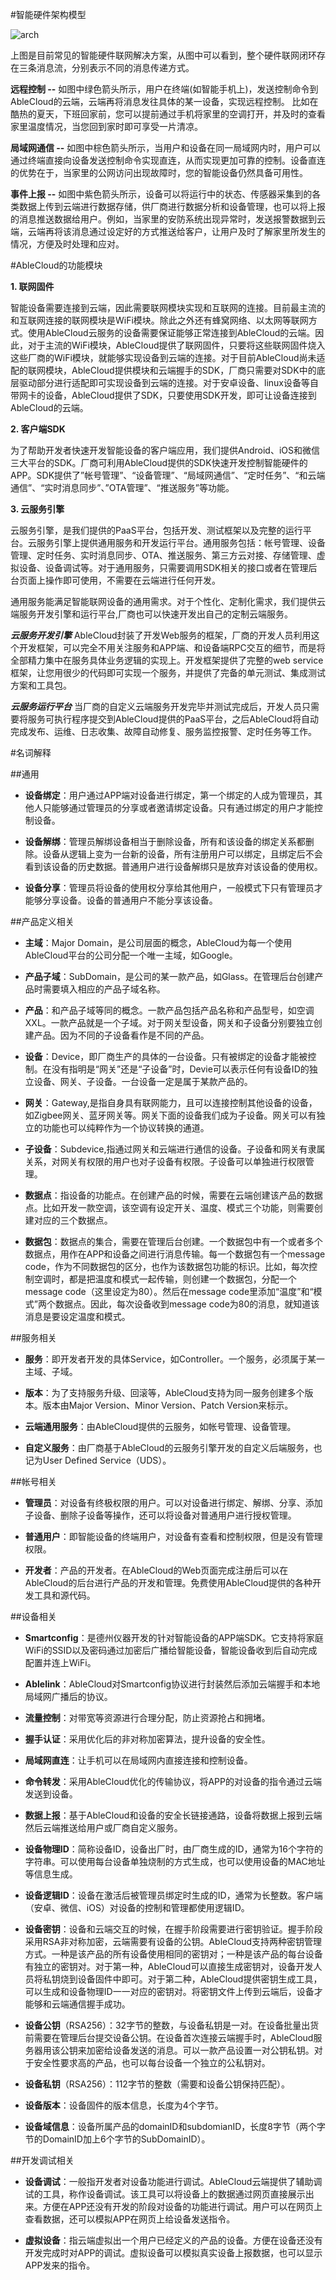 #智能硬件架构模型

![arch](../pic/features/architecture.png) 


上图是目前常见的智能硬件联网解决方案，从图中可以看到，整个硬件联网闭环存在三条消息流，分别表示不同的消息传递方式。

**远程控制 --**
如图中绿色箭头所示，用户在终端(如智能手机上)，发送控制命令到AbleCloud的云端，云端再将消息发往具体的某一设备，实现远程控制。
比如在酷热的夏天，下班回家前，您可以提前通过手机将家里的空调打开，并及时的查看家里温度情况，当您回到家时即可享受一片清凉。

**局域网通信 --**
如图中棕色箭头所示，当用户和设备在同一局域网内时，用户可以通过终端直接向设备发送控制命令实现直连，从而实现更加可靠的控制。设备直连的优势在于，当家里的公网访问出现故障时，您的智能设备仍然具备可用性。

**事件上报 --**
如图中紫色箭头所示，设备可以将运行中的状态、传感器采集到的各类数据上传到云端进行数据存储，供厂商进行数据分析和设备管理，也可以将上报的消息推送数据给用户。例如，当家里的安防系统出现异常时，发送报警数据到云端，云端再将该消息通过设定好的方式推送给客户，让用户及时了解家里所发生的情况，方便及时处理和应对。

#AbleCloud的功能模块

**1. 联网固件**

智能设备需要连接到云端，因此需要联网模块实现和互联网的连接。目前最主流的和互联网连接的联网模块是WiFi模块。除此之外还有蜂窝网络、以太网等联网方式。使用AbleCloud云服务的设备需要保证能够正常连接到AbleCloud的云端。因此，对于主流的WiFi模块，AbleCloud提供了联网固件，只要将这些联网固件烧入这些厂商的WiFi模块，就能够实现设备到云端的连接。对于目前AbleCloud尚未适配的联网模块，AbleCloud提供模块和云端握手的SDK，厂商只需要对SDK中的底层驱动部分进行适配即可实现设备到云端的连接。对于安卓设备、linux设备等自带网卡的设备，AbleCloud提供了SDK，只要使用SDK开发，即可让设备连接到AbleCloud的云端。

**2. 客户端SDK**

为了帮助开发者快速开发智能设备的客户端应用，我们提供Android、iOS和微信三大平台的SDK。厂商可利用AbleCloud提供的SDK快速开发控制智能硬件的APP。SDK提供了”帐号管理”、“设备管理”、“局域网通信”、“定时任务”、“和云端通信”、“实时消息同步”、”OTA管理”、“推送服务”等功能。 

**3. 云服务引擎**

云服务引擎，是我们提供的PaaS平台，包括开发、测试框架以及完整的运行平台。云服务引擎上提供通用服务和开发运行平台。通用服务包括：帐号管理、设备管理、定时任务、实时消息同步、OTA、推送服务、第三方云对接、存储管理、虚拟设备、设备调试等。对于通用服务，只需要调用SDK相关的接口或者在管理后台页面上操作即可使用，不需要在云端进行任何开发。

通用服务能满足智能联网设备的通用需求。对于个性化、定制化需求，我们提供云端服务开发引擎和运行平台,厂商也可以快速开发出自己的定制云端服务。

***云服务开发引擎***
AbleCloud封装了开发Web服务的框架，厂商的开发人员利用这个开发框架，可以完全不用关注服务和APP端、和设备端RPC交互的细节，而是将全部精力集中在服务具体业务逻辑的实现上。开发框架提供了完整的web service框架，让您用很少的代码即可实现一个服务，并提供了完备的单元测试、集成测试方案和工具包。

***云服务运行平台***
当厂商的自定义云端服务开发完毕并测试完成后，开发人员只需要将服务可执行程序提交到AbleCloud提供的PaaS平台，之后AbleCloud将自动完成发布、运维、日志收集、故障自动修复、服务监控报警、定时任务等工作。


#名词解释

##通用

- **设备绑定**：用户通过APP端对设备进行绑定，第一个绑定的人成为管理员，其他人只能够通过管理员的分享或者邀请绑定设备。只有通过绑定的用户才能控制设备。

- **设备解绑**：管理员解绑设备相当于删除设备，所有和该设备的绑定关系都删除。设备从逻辑上变为一台新的设备，所有注册用户可以绑定，且绑定后不会看到该设备的历史数据。普通用户进行设备解绑只是放弃对该设备的使用权。

- **设备分享**：管理员将设备的使用权分享给其他用户，一般模式下只有管理员才能够分享设备。设备的普通用户不能分享该设备。

##产品定义相关
- **主域**：Major Domain，是公司层面的概念，AbleCloud为每一个使用AbleCloud平台的公司分配一个唯一主域，如Google。

- **产品子域**：SubDomain，是公司的某一款产品，如Glass。在管理后台创建产品时需要填入相应的产品子域名称。

- **产品**：和产品子域等同的概念。一款产品包括产品名称和产品型号，如空调XXL。一款产品就是一个子域。对于网关型设备，网关和子设备分别要独立创建产品。因为不同的子设备看作是不同的产品。

- **设备**：Device，即厂商生产的具体的一台设备。只有被绑定的设备才能被控制。在没有指明是“网关”还是“子设备”时，Devie可以表示任何有设备ID的独立设备、网关、子设备。一台设备一定是属于某款产品的。

- **网关**：Gateway,是指自身具有联网能力，且可以连接控制其他设备的设备，如Zigbee网关、蓝牙网关等。网关下面的设备我们成为子设备。网关可以有独立的功能也可以纯粹作为一个协议转换的通道。

- **子设备**：Subdevice,指通过网关和云端进行通信的设备。子设备和网关有隶属关系，对网关有权限的用户也对子设备有权限。子设备可以单独进行权限管理。

- **数据点**：指设备的功能点。在创建产品的时候，需要在云端创建该产品的数据点。比如开发一款空调，该空调有设定开关、温度、模式三个功能，则需要创建对应的三个数据点。

- **数据包**：数据点的集合，需要在管理后台创建。一个数据包中有一个或者多个数据点，用作在APP和设备之间进行消息传输。每一个数据包有一个message code，作为不同数据包的区分，也作为该数据包功能的标识。比如，每次控制空调时，都是把温度和模式一起传输，则创建一个数据包，分配一个message code（这里设定为80）。然后在message code里添加“温度”和“模式”两个数据点。因此，每次设备收到message code为80的消息，就知道该消息是要设定温度和模式。

##服务相关

- **服务**：即开发者开发的具体Service，如Controller。一个服务，必须属于某一主域、子域。

- **版本**：为了支持服务升级、回滚等，AbleCloud支持为同一服务创建多个版本。版本由Major Version、Minor Version、Patch Version来标示。

- **云端通用服务**：由AbleCloud提供的云服务，如帐号管理、设备管理。

- **自定义服务**：由厂商基于AbleCloud的云服务引擎开发的自定义后端服务，也记为User Defined Service（UDS）。


##帐号相关
- **管理员**：对设备有终极权限的用户。可以对设备进行绑定、解绑、分享、添加子设备、删除子设备等操作，还可以将设备对普通用户进行授权管理。

- **普通用户**：即智能设备的终端用户，对设备有查看和控制权限，但是没有管理权限。

- **开发者**：产品的开发者。在AbleCloud的Web页面完成注册后可以在AbleCloud的后台进行产品的开发和管理。免费使用AbleCloud提供的各种开发工具和源代码。

##设备相关

- **Smartconfig**：是德州仪器开发的针对智能设备的APP端SDK。它支持将家庭WiFi的SSID以及密码通过加密后广播给智能设备，智能设备收到后自动完成配置并连上WiFi。 

- **Ablelink**：AbleCloud对Smartconfig协议进行封装然后添加云端握手和本地局域网广播后的协议。

- **流量控制**：对带宽等资源进行合理分配，防止资源抢占和拥堵。

- **握手认证**：采用优化后的非对称加密算法，提升设备的安全性。

- **局域网直连**：让手机可以在局域网内直接连接和控制设备。

- **命令转发**：采用AbleCloud优化的传输协议，将APP的对设备的指令通过云端发送到设备。

- **数据上报**：基于AbleCloud和设备的安全长链接通路，设备将数据上报到云端然后云端推送给用户或厂商自定义服务。

- **设备物理ID**：简称设备ID，设备出厂时，由厂商生成的ID，通常为16个字符的字符串。可以使用每台设备单独烧制的方式生成，也可以使用设备的MAC地址等信息生成。

- **设备逻辑ID**：设备在激活后被管理员绑定时生成的ID，通常为长整数。客户端（安卓、微信、iOS）对设备的控制和管理都使用逻辑ID。

- **设备密钥**：设备和云端交互的时候，在握手阶段需要进行密钥验证。握手阶段采用RSA非对称加密，云端需要有设备的公钥。AbleCloud支持两种密钥管理方式。一种是该产品的所有设备使用相同的密钥对；一种是该产品的每台设备有独立的密钥对。对于第一种，AbleCloud可以直接生成密钥对，设备开发人员将私钥烧到设备固件中即可。对于第二种，AbleCloud提供密钥生成工具，可以生成和设备物理ID一一对应的密钥对。将密钥文件上传到云端后，设备才能够和云端通信握手成功。

- **设备公钥**（RSA256）：32字节的整数，与设备私钥是一对。在设备批量出货前需要在管理后台提交设备公钥。在设备首次连接云端握手时，AbleCloud服务器用该公钥来加密给设备发送的消息。可以一款产品设置一对公钥私钥。对于安全性要求高的产品，也可以每台设备一个独立的公私钥对。

- **设备私钥**（RSA256）：112字节的整数（需要和设备公钥保持匹配）。

- **设备版本**：设备固件的版本信息，长度为4个字节。

- **设备域信息**：设备所属产品的domainID和subdomianID，长度8字节（两个字节的DomainID加上6个字节的SubDomainID）。


##开发调试相关

- **设备调试**：一般指开发者对设备功能进行调试。AbleCloud云端提供了辅助调试的工具，称作设备调试。该工具可以将设备上的数据通过网页直接展示出来。方便在APP还没有开发的阶段对设备的功能进行调试。用户可以在网页上查看数据，还可以模拟APP在网页上给设备发送指令。

- **虚拟设备**：指云端虚拟出一个用户已经定义的产品的设备。方便在设备还没有开发完成时对APP的调试。虚拟设备可以模拟真实设备上报数据，也可以显示APP发来的指令。